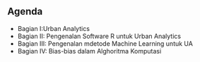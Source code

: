## Agenda

- Bagian I:Urban Analytics 
- Bagian II: Pengenalan Software R untuk Urban Analytics
- Bagian III: Pengenalan mdetode Machine Learning untuk UA
- Bagian IV: Bias-bias dalam Alghoritma Komputasi

